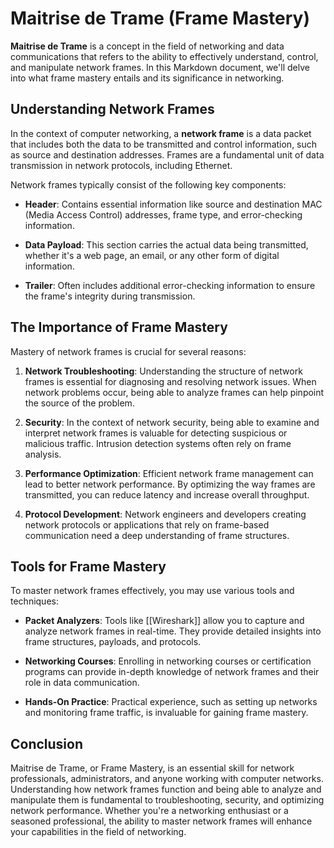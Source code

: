 # Maitrise de Trame (Frame Mastery)

**Maitrise de Trame** is a concept in the field of networking and data communications that refers to the ability to effectively understand, control, and manipulate network frames. In this Markdown document, we'll delve into what frame mastery entails and its significance in networking.

## Understanding Network Frames

In the context of computer networking, a **network frame** is a data packet that includes both the data to be transmitted and control information, such as source and destination addresses. Frames are a fundamental unit of data transmission in network protocols, including Ethernet.

Network frames typically consist of the following key components:

- **Header**: Contains essential information like source and destination MAC (Media Access Control) addresses, frame type, and error-checking information.
    
- **Data Payload**: This section carries the actual data being transmitted, whether it's a web page, an email, or any other form of digital information.
    
- **Trailer**: Often includes additional error-checking information to ensure the frame's integrity during transmission.
    

## The Importance of Frame Mastery

Mastery of network frames is crucial for several reasons:

1. **Network Troubleshooting**: Understanding the structure of network frames is essential for diagnosing and resolving network issues. When network problems occur, being able to analyze frames can help pinpoint the source of the problem.
    
2. **Security**: In the context of network security, being able to examine and interpret network frames is valuable for detecting suspicious or malicious traffic. Intrusion detection systems often rely on frame analysis.
    
3. **Performance Optimization**: Efficient network frame management can lead to better network performance. By optimizing the way frames are transmitted, you can reduce latency and increase overall throughput.
    
4. **Protocol Development**: Network engineers and developers creating network protocols or applications that rely on frame-based communication need a deep understanding of frame structures.
    

## Tools for Frame Mastery

To master network frames effectively, you may use various tools and techniques:

- **Packet Analyzers**: Tools like [[Wireshark]] allow you to capture and analyze network frames in real-time. They provide detailed insights into frame structures, payloads, and protocols.
    
- **Networking Courses**: Enrolling in networking courses or certification programs can provide in-depth knowledge of network frames and their role in data communication.
    
- **Hands-On Practice**: Practical experience, such as setting up networks and monitoring frame traffic, is invaluable for gaining frame mastery.
    

## Conclusion

Maitrise de Trame, or Frame Mastery, is an essential skill for network professionals, administrators, and anyone working with computer networks. Understanding how network frames function and being able to analyze and manipulate them is fundamental to troubleshooting, security, and optimizing network performance. Whether you're a networking enthusiast or a seasoned professional, the ability to master network frames will enhance your capabilities in the field of networking.